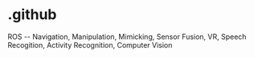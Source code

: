 # .github
ROS -- Navigation, Manipulation, Mimicking, Sensor Fusion, VR, Speech Recogition, Activity Recognition, Computer Vision
